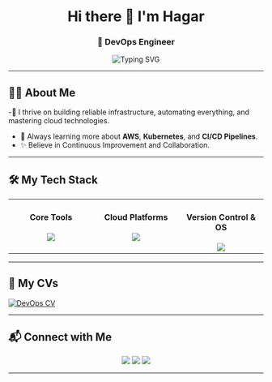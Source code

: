 <h1 align="center">Hi there 👋 I'm Hagar</h1>
<h3 align="center">🚀 DevOps Engineer </h3>

<p align="center">
  <img src="https://readme-typing-svg.demolab.com?font=Fira+Code&weight=500&size=24&pause=1000&color=00F7FF&center=true&vCenter=true&width=800&lines=DevOps+Engineer;Cloud+Platforms+Specialist;AWS+%7C+Terraform+%7C+Docker+%7C+Kubernetes;Automation+Lover+%7C+Linux+Fan" alt="Typing SVG" />
</p>

---

## 👩‍💻 About Me
-🚀 I thrive on building reliable infrastructure, automating everything, and mastering cloud technologies.
- 🌱 Always learning more about **AWS**, **Kubernetes**, and **CI/CD Pipelines**.
- ✨ Believe in Continuous Improvement and Collaboration.

---

## 🛠️ My Tech Stack

<table><tr>
<td valign="top" width="33%">
<div align="center">  
 
#### Core Tools
<img src="https://skillicons.dev/icons?i=docker,kubernetes,terraform,ansible,jenkins" />

</div>
</td><td valign="top" width="33%">
<div align="center">  

#### Cloud Platforms
<img src="https://skillicons.dev/icons?i=aws" />

</div>
</td><td valign="top" width="33%">
<div align="center">

#### Version Control & OS
<img src="https://skillicons.dev/icons?i=github,git,linux" />

</div>
</td></tr>
</table>

---
## 📄 My CVs
[![DevOps CV](https://img.shields.io/badge/-DevOps_CV-blue?style=for-the-badge)](./Hager-Tarek-Resume.pdf)

---

## 📬 Connect with Me
<p align="center">
<a href="mailto:your-email@example.com"><img src="https://img.shields.io/badge/Gmail-D14836?style=for-the-badge&logo=gmail&logoColor=white"/></a>
<a href="https://www.linkedin.com/in/hager-tarek-59236a254/"><img src="https://img.shields.io/badge/LinkedIn-0077B5?style=for-the-badge&logo=linkedin&logoColor=white"/></a>
<a href="https://github.com/hager706"><img src="https://img.shields.io/badge/GitHub-181717?style=for-the-badge&logo=github&logoColor=white"/></a>
</p>

---
